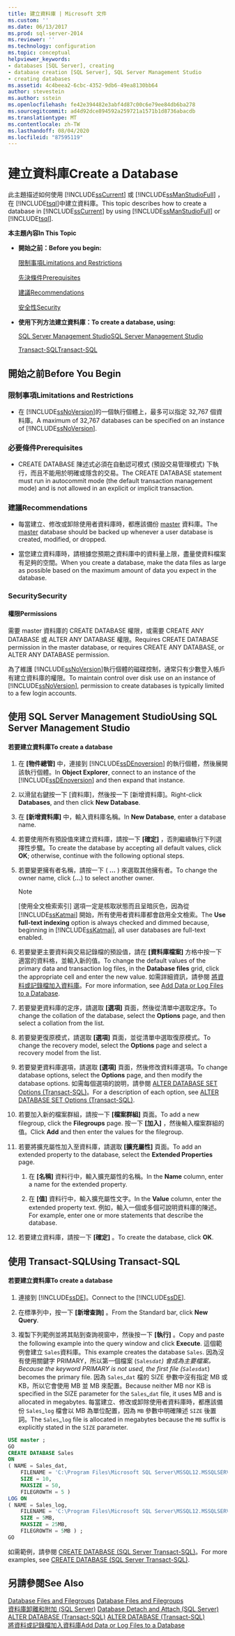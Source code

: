 ```yaml
---
title: 建立資料庫 | Microsoft 文件
ms.custom: ''
ms.date: 06/13/2017
ms.prod: sql-server-2014
ms.reviewer: ''
ms.technology: configuration
ms.topic: conceptual
helpviewer_keywords:
- databases [SQL Server], creating
- database creation [SQL Server], SQL Server Management Studio
- creating databases
ms.assetid: 4c4beea2-6cbc-4352-9db6-49ea8130bb64
author: stevestein
ms.author: sstein
ms.openlocfilehash: fe42e394482e3abf4d87c00c6e79ee84db6ba278
ms.sourcegitcommit: ad4d92dce894592a259721a1571b1d8736abacdb
ms.translationtype: MT
ms.contentlocale: zh-TW
ms.lasthandoff: 08/04/2020
ms.locfileid: "87595119"
---
```

# <a name="create-a-database"></a><span data-ttu-id="22c3f-102">建立資料庫</span><span class="sxs-lookup"><span data-stu-id="22c3f-102">Create a Database</span></span>
  <span data-ttu-id="22c3f-103">此主題描述如何使用 [!INCLUDE[ssCurrent](../../includes/sscurrent-md.md)] 或 [!INCLUDE[ssManStudioFull](../../includes/ssmanstudiofull-md.md)] ，在 [!INCLUDE[tsql](../../includes/tsql-md.md)]中建立資料庫。</span><span class="sxs-lookup"><span data-stu-id="22c3f-103">This topic describes how to create a database in [!INCLUDE[ssCurrent](../../includes/sscurrent-md.md)] by using [!INCLUDE[ssManStudioFull](../../includes/ssmanstudiofull-md.md)] or [!INCLUDE[tsql](../../includes/tsql-md.md)].</span></span>  
  
 <span data-ttu-id="22c3f-104">**本主題內容**</span><span class="sxs-lookup"><span data-stu-id="22c3f-104">**In This Topic**</span></span>  
  
-   <span data-ttu-id="22c3f-105">**開始之前：**</span><span class="sxs-lookup"><span data-stu-id="22c3f-105">**Before you begin:**</span></span>  
  
     [<span data-ttu-id="22c3f-106">限制事項</span><span class="sxs-lookup"><span data-stu-id="22c3f-106">Limitations and Restrictions</span></span>](#Restrictions)  
  
     [<span data-ttu-id="22c3f-107">先決條件</span><span class="sxs-lookup"><span data-stu-id="22c3f-107">Prerequisites</span></span>](#Prerequisites)  
  
     [<span data-ttu-id="22c3f-108">建議</span><span class="sxs-lookup"><span data-stu-id="22c3f-108">Recommendations</span></span>](#Recommendations)  
  
     [<span data-ttu-id="22c3f-109">安全性</span><span class="sxs-lookup"><span data-stu-id="22c3f-109">Security</span></span>](#Security)  
  
-   <span data-ttu-id="22c3f-110">**使用下列方法建立資料庫：**</span><span class="sxs-lookup"><span data-stu-id="22c3f-110">**To create a database, using:**</span></span>  
  
     [<span data-ttu-id="22c3f-111">SQL Server Management Studio</span><span class="sxs-lookup"><span data-stu-id="22c3f-111">SQL Server Management Studio</span></span>](#SSMSProcedure)  
  
     [<span data-ttu-id="22c3f-112">Transact-SQL</span><span class="sxs-lookup"><span data-stu-id="22c3f-112">Transact-SQL</span></span>](#TsqlProcedure)  
  
##  <a name="before-you-begin"></a><a name="BeforeYouBegin"></a> <span data-ttu-id="22c3f-113">開始之前</span><span class="sxs-lookup"><span data-stu-id="22c3f-113">Before You Begin</span></span>  
  
###  <a name="limitations-and-restrictions"></a><a name="Restrictions"></a> <span data-ttu-id="22c3f-114">限制事項</span><span class="sxs-lookup"><span data-stu-id="22c3f-114">Limitations and Restrictions</span></span>  
  
-   <span data-ttu-id="22c3f-115">在 [!INCLUDE[ssNoVersion](../../includes/ssnoversion-md.md)]的一個執行個體上，最多可以指定 32,767 個資料庫。</span><span class="sxs-lookup"><span data-stu-id="22c3f-115">A maximum of 32,767 databases can be specified on an instance of [!INCLUDE[ssNoVersion](../../includes/ssnoversion-md.md)].</span></span>  
  
###  <a name="prerequisites"></a><a name="Prerequisites"></a> <span data-ttu-id="22c3f-116">必要條件</span><span class="sxs-lookup"><span data-stu-id="22c3f-116">Prerequisites</span></span>  
  
-   <span data-ttu-id="22c3f-117">CREATE DATABASE 陳述式必須在自動認可模式 (預設交易管理模式) 下執行，而且不能用於明確或隱含的交易。</span><span class="sxs-lookup"><span data-stu-id="22c3f-117">The CREATE DATABASE statement must run in autocommit mode (the default transaction management mode) and is not allowed in an explicit or implicit transaction.</span></span>  
  
###  <a name="recommendations"></a><a name="Recommendations"></a> <span data-ttu-id="22c3f-118">建議</span><span class="sxs-lookup"><span data-stu-id="22c3f-118">Recommendations</span></span>  
  
-   <span data-ttu-id="22c3f-119">每當建立、修改或卸除使用者資料庫時，都應該備份 [master](master-database.md) 資料庫。</span><span class="sxs-lookup"><span data-stu-id="22c3f-119">The [master](master-database.md) database should be backed up whenever a user database is created, modified, or dropped.</span></span>  
  
-   <span data-ttu-id="22c3f-120">當您建立資料庫時，請根據您預期之資料庫中的資料量上限，盡量使資料檔案有足夠的空間。</span><span class="sxs-lookup"><span data-stu-id="22c3f-120">When you create a database, make the data files as large as possible based on the maximum amount of data you expect in the database.</span></span>  
  
###  <a name="security"></a><a name="Security"></a> <span data-ttu-id="22c3f-121">Security</span><span class="sxs-lookup"><span data-stu-id="22c3f-121">Security</span></span>  
  
####  <a name="permissions"></a><a name="Permissions"></a> <span data-ttu-id="22c3f-122">權限</span><span class="sxs-lookup"><span data-stu-id="22c3f-122">Permissions</span></span>  
 <span data-ttu-id="22c3f-123">需要 master 資料庫的 CREATE DATABASE 權限，或需要 CREATE ANY DATABASE 或 ALTER ANY DATABASE 權限。</span><span class="sxs-lookup"><span data-stu-id="22c3f-123">Requires CREATE DATABASE permission in the master database, or requires CREATE ANY DATABASE, or ALTER ANY DATABASE permission.</span></span>  
  
 <span data-ttu-id="22c3f-124">為了維護 [!INCLUDE[ssNoVersion](../../includes/ssnoversion-md.md)]執行個體的磁碟控制，通常只有少數登入帳戶有建立資料庫的權限。</span><span class="sxs-lookup"><span data-stu-id="22c3f-124">To maintain control over disk use on an instance of [!INCLUDE[ssNoVersion](../../includes/ssnoversion-md.md)], permission to create databases is typically limited to a few login accounts.</span></span>  
  
##  <a name="using-sql-server-management-studio"></a><a name="SSMSProcedure"></a> <span data-ttu-id="22c3f-125">使用 SQL Server Management Studio</span><span class="sxs-lookup"><span data-stu-id="22c3f-125">Using SQL Server Management Studio</span></span>  
  
#### <a name="to-create-a-database"></a><span data-ttu-id="22c3f-126">若要建立資料庫</span><span class="sxs-lookup"><span data-stu-id="22c3f-126">To create a database</span></span>  
  
1.  <span data-ttu-id="22c3f-127">在 **[物件總管]** 中，連接到 [!INCLUDE[ssDEnoversion](../../includes/ssdenoversion-md.md)] 的執行個體，然後展開該執行個體。</span><span class="sxs-lookup"><span data-stu-id="22c3f-127">In **Object Explorer**, connect to an instance of the [!INCLUDE[ssDEnoversion](../../includes/ssdenoversion-md.md)] and then expand that instance.</span></span>  
  
2.  <span data-ttu-id="22c3f-128">以滑鼠右鍵按一下 [資料庫]，然後按一下 [新增資料庫]。</span><span class="sxs-lookup"><span data-stu-id="22c3f-128">Right-click **Databases**, and then click **New Database**.</span></span>  
  
3.  <span data-ttu-id="22c3f-129">在 **[新增資料庫]** 中，輸入資料庫名稱。</span><span class="sxs-lookup"><span data-stu-id="22c3f-129">In **New Database**, enter a database name.</span></span>  
  
4.  <span data-ttu-id="22c3f-130">若要使用所有預設值來建立資料庫，請按一下 **[確定]** ，否則繼續執行下列選擇性步驟。</span><span class="sxs-lookup"><span data-stu-id="22c3f-130">To create the database by accepting all default values, click **OK**; otherwise, continue with the following optional steps.</span></span>  
  
5.  <span data-ttu-id="22c3f-131">若要變更擁有者名稱，請按一下 ( **…** ) 來選取其他擁有者。</span><span class="sxs-lookup"><span data-stu-id="22c3f-131">To change the owner name, click (**...**) to select another owner.</span></span>  
  
    > [!NOTE]  
    >  <span data-ttu-id="22c3f-132">[使用全文檢索索引] 選項一定是核取狀態而且呈暗灰色，因為從 [!INCLUDE[ssKatmai](../../includes/sskatmai-md.md)] 開始，所有使用者資料庫都會啟用全文檢索。</span><span class="sxs-lookup"><span data-stu-id="22c3f-132">The **Use full-text indexing** option is always checked and dimmed because, beginning in [!INCLUDE[ssKatmai](../../includes/sskatmai-md.md)], all user databases are full-text enabled.</span></span>  
  
6.  <span data-ttu-id="22c3f-133">若要變更主要資料與交易記錄檔的預設值，請在 **[資料庫檔案]** 方格中按一下適當的資料格，並輸入新的值。</span><span class="sxs-lookup"><span data-stu-id="22c3f-133">To change the default values of the primary data and transaction log files, in the **Database files** grid, click the appropriate cell and enter the new value.</span></span> <span data-ttu-id="22c3f-134">如需詳細資訊，請參閱 [將資料或記錄檔加入資料庫](add-data-or-log-files-to-a-database.md)。</span><span class="sxs-lookup"><span data-stu-id="22c3f-134">For more information, see [Add Data or Log Files to a Database](add-data-or-log-files-to-a-database.md).</span></span>  
  
7.  <span data-ttu-id="22c3f-135">若要變更資料庫的定序，請選取 **[選項]** 頁面，然後從清單中選取定序。</span><span class="sxs-lookup"><span data-stu-id="22c3f-135">To change the collation of the database, select the **Options** page, and then select a collation from the list.</span></span>  
  
8.  <span data-ttu-id="22c3f-136">若要變更復原模式，請選取 **[選項]** 頁面，並從清單中選取復原模式。</span><span class="sxs-lookup"><span data-stu-id="22c3f-136">To change the recovery model, select the **Options** page and select a recovery model from the list.</span></span>  
  
9. <span data-ttu-id="22c3f-137">若要變更資料庫選項，請選取 **[選項]** 頁面，然後修改資料庫選項。</span><span class="sxs-lookup"><span data-stu-id="22c3f-137">To change database options, select the **Options** page, and then modify the database options.</span></span> <span data-ttu-id="22c3f-138">如需每個選項的說明，請參閱 [ALTER DATABASE SET Options &#40;Transact-SQL&#41;](/sql/t-sql/statements/alter-database-transact-sql-set-options)。</span><span class="sxs-lookup"><span data-stu-id="22c3f-138">For a description of each option, see [ALTER DATABASE SET Options &#40;Transact-SQL&#41;](/sql/t-sql/statements/alter-database-transact-sql-set-options).</span></span>  
  
10. <span data-ttu-id="22c3f-139">若要加入新的檔案群組，請按一下 **[檔案群組]** 頁面。</span><span class="sxs-lookup"><span data-stu-id="22c3f-139">To add a new filegroup, click the **Filegroups** page.</span></span> <span data-ttu-id="22c3f-140">按一下 **[加入]** ，然後輸入檔案群組的值。</span><span class="sxs-lookup"><span data-stu-id="22c3f-140">Click **Add** and then enter the values for the filegroup.</span></span>  
  
11. <span data-ttu-id="22c3f-141">若要將擴充屬性加入至資料庫，請選取 **[擴充屬性]** 頁面。</span><span class="sxs-lookup"><span data-stu-id="22c3f-141">To add an extended property to the database, select the **Extended Properties** page.</span></span>  
  
    1.  <span data-ttu-id="22c3f-142">在 **[名稱]** 資料行中，輸入擴充屬性的名稱。</span><span class="sxs-lookup"><span data-stu-id="22c3f-142">In the **Name** column, enter a name for the extended property.</span></span>  
  
    2.  <span data-ttu-id="22c3f-143">在 **[值]** 資料行中，輸入擴充屬性文字。</span><span class="sxs-lookup"><span data-stu-id="22c3f-143">In the **Value** column, enter the extended property text.</span></span> <span data-ttu-id="22c3f-144">例如，輸入一個或多個可說明資料庫的陳述。</span><span class="sxs-lookup"><span data-stu-id="22c3f-144">For example, enter one or more statements that describe the database.</span></span>  
  
12. <span data-ttu-id="22c3f-145">若要建立資料庫，請按一下 **[確定]** 。</span><span class="sxs-lookup"><span data-stu-id="22c3f-145">To create the database, click **OK**.</span></span>  
  
##  <a name="using-transact-sql"></a><a name="TsqlProcedure"></a> <span data-ttu-id="22c3f-146">使用 Transact-SQL</span><span class="sxs-lookup"><span data-stu-id="22c3f-146">Using Transact-SQL</span></span>  
  
#### <a name="to-create-a-database"></a><span data-ttu-id="22c3f-147">若要建立資料庫</span><span class="sxs-lookup"><span data-stu-id="22c3f-147">To create a database</span></span>  
  
1.  <span data-ttu-id="22c3f-148">連接到 [!INCLUDE[ssDE](../../includes/ssde-md.md)]。</span><span class="sxs-lookup"><span data-stu-id="22c3f-148">Connect to the [!INCLUDE[ssDE](../../includes/ssde-md.md)].</span></span>  
  
2.  <span data-ttu-id="22c3f-149">在標準列中，按一下 **[新增查詢]** 。</span><span class="sxs-lookup"><span data-stu-id="22c3f-149">From the Standard bar, click **New Query**.</span></span>  
  
3.  <span data-ttu-id="22c3f-150">複製下列範例並將其貼到查詢視窗中，然後按一下 **[執行]** 。</span><span class="sxs-lookup"><span data-stu-id="22c3f-150">Copy and paste the following example into the query window and click **Execute**.</span></span> <span data-ttu-id="22c3f-151">這個範例會建立 `Sales`資料庫。</span><span class="sxs-lookup"><span data-stu-id="22c3f-151">This example creates the database `Sales`.</span></span> <span data-ttu-id="22c3f-152">因為沒有使用關鍵字 PRIMARY，所以第一個檔案 (`Sales`_`dat`) 會成為主要檔案。</span><span class="sxs-lookup"><span data-stu-id="22c3f-152">Because the keyword PRIMARY is not used, the first file (`Sales`_`dat`) becomes the primary file.</span></span> <span data-ttu-id="22c3f-153">因為 `Sales`\_`dat` 檔的 SIZE 參數中沒有指定 MB 或 KB，所以它會使用 MB 並 MB 來配置。</span><span class="sxs-lookup"><span data-stu-id="22c3f-153">Because neither MB nor KB is specified in the SIZE parameter for the `Sales`\_`dat` file, it uses MB and is allocated in megabytes.</span></span> <span data-ttu-id="22c3f-154">每當建立、修改或卸除使用者資料庫時，都應該備份 `Sales`\_`log` 檔會以 MB 為單位配置，因為 `MB` 參數中明確陳述 `SIZE` 後置詞。</span><span class="sxs-lookup"><span data-stu-id="22c3f-154">The `Sales`\_`log` file is allocated in megabytes because the `MB` suffix is explicitly stated in the `SIZE` parameter.</span></span>  
  
```sql  
USE master ;  
GO  
CREATE DATABASE Sales  
ON   
( NAME = Sales_dat,  
    FILENAME = 'C:\Program Files\Microsoft SQL Server\MSSQL12.MSSQLSERVER\MSSQL\DATA\saledat.mdf',  
    SIZE = 10,  
    MAXSIZE = 50,  
    FILEGROWTH = 5 )  
LOG ON  
( NAME = Sales_log,  
    FILENAME = 'C:\Program Files\Microsoft SQL Server\MSSQL12.MSSQLSERVER\MSSQL\DATA\salelog.ldf',  
    SIZE = 5MB,  
    MAXSIZE = 25MB,  
    FILEGROWTH = 5MB ) ;  
GO  
```  
  
 <span data-ttu-id="22c3f-155">如需範例，請參閱 [CREATE DATABASE &#40;SQL Server Transact-SQL&#41;](/sql/t-sql/statements/create-database-sql-server-transact-sql)。</span><span class="sxs-lookup"><span data-stu-id="22c3f-155">For more examples, see [CREATE DATABASE &#40;SQL Server Transact-SQL&#41;](/sql/t-sql/statements/create-database-sql-server-transact-sql).</span></span>  
  
## <a name="see-also"></a><span data-ttu-id="22c3f-156">另請參閱</span><span class="sxs-lookup"><span data-stu-id="22c3f-156">See Also</span></span>  
 <span data-ttu-id="22c3f-157">[Database Files and Filegroups](database-files-and-filegroups.md) </span><span class="sxs-lookup"><span data-stu-id="22c3f-157">[Database Files and Filegroups](database-files-and-filegroups.md) </span></span>  
 <span data-ttu-id="22c3f-158">[資料庫卸離和附加 &#40;SQL Server&#41;](database-detach-and-attach-sql-server.md) </span><span class="sxs-lookup"><span data-stu-id="22c3f-158">[Database Detach and Attach &#40;SQL Server&#41;](database-detach-and-attach-sql-server.md) </span></span>  
 <span data-ttu-id="22c3f-159">[ALTER DATABASE &#40;Transact-SQL&#41;](/sql/t-sql/statements/alter-database-transact-sql) </span><span class="sxs-lookup"><span data-stu-id="22c3f-159">[ALTER DATABASE &#40;Transact-SQL&#41;](/sql/t-sql/statements/alter-database-transact-sql) </span></span>  
 [<span data-ttu-id="22c3f-160">將資料或記錄檔加入資料庫</span><span class="sxs-lookup"><span data-stu-id="22c3f-160">Add Data or Log Files to a Database</span></span>](add-data-or-log-files-to-a-database.md)  
  
  
